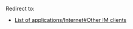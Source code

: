 Redirect to:

*   [List of applications/Internet#Other IM clients](/index.php/List_of_applications/Internet#Other_IM_clients "List of applications/Internet")